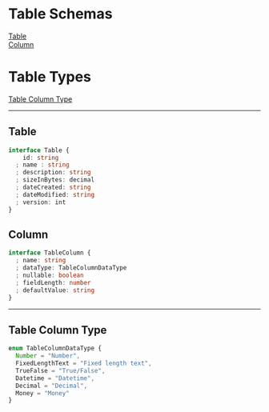# Table Schemas

[Table](#table)  
[Column](#column)  

# Table Types
[Table Column Type](#table-column-type)  

---
## Table

```typescript
interface Table {
    id: string
  ; name : string
  ; description: string
  ; sizeInBytes: decimal
  ; dateCreated: string
  ; dateModified: string
  ; version: int
}
```

## Column

```typescript
interface TableColumn {
  ; name: string
  ; dataType: TableColumnDataType
  ; nullable: boolean
  ; fieldLength: number
  ; defaultValue: string
}
```
---

## Table Column Type
```typescript
enum TableColumnDataType {
  Number = "Number",
  FixedLengthText = "Fixed length text",
  TrueFalse = "True/False",
  Datetime = "Datetime",
  Decimal = "Decimal",
  Money = "Money"
}
```